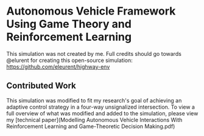 # Autonomous Vehicle Framework Using Game Theory and Reinforcement Learning

This simulation was not created by me. Full credits should go towards @elurent for creating this open-source simulation: https://github.com/eleurent/highway-env

## Contributed Work
This simulation was modified to fit my research's goal of achieving an adaptive control strategy in a four-way unsignalized intersection. To view a full overview of what was modified and added to the simulation, please view my [technical paper](Modelling Autonomous Vehicle Interactions With Reinforcement Learning and Game-Theoretic Decision Making.pdf) 
